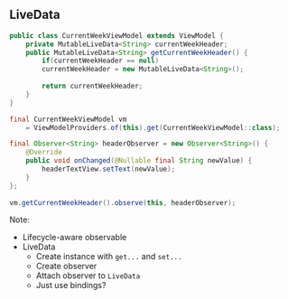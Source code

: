 ## LiveData

```java
public class CurrentWeekViewModel extends ViewModel {
    private MutableLiveData<String> currentWeekHeader;    
    public MutableLiveData<String> getCurrentWeekHeader() {
        if(currentWeekHeader == null)
        currentWeekHeader = new MutableLiveData<String>();
        
        return currentWeekHeader;
    }
}
```

```java
final CurrentWeekViewModel vm
    = ViewModelProviders.of(this).get(CurrentWeekViewModel::class);

final Observer<String> headerObserver = new Observer<String>() {
    @Override
    public void onChanged(@Nullable final String newValue) {
        headerTextView.setText(newValue);
    }
};
    
vm.getCurrentWeekHeader().observe(this, headerObserver);
```

Note:
+ Lifecycle-aware observable
+ LiveData
    + Create instance with `get...` and `set...`
    + Create observer
    + Attach observer to `LiveData`
    + Just use bindings?